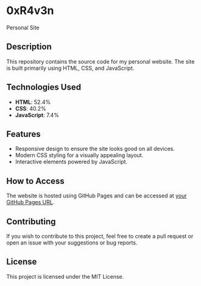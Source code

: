 # 0xR4v3n

Personal Site

## Description

This repository contains the source code for my personal website. The site is built primarily using HTML, CSS, and JavaScript.

## Technologies Used

- **HTML**: 52.4%
- **CSS**: 40.2%
- **JavaScript**: 7.4%

## Features

- Responsive design to ensure the site looks good on all devices.
- Modern CSS styling for a visually appealing layout.
- Interactive elements powered by JavaScript.

## How to Access

The website is hosted using GitHub Pages and can be accessed at [your GitHub Pages URL](https://Q-Anon382635808.github.io/0xR4v3n).

## Contributing

If you wish to contribute to this project, feel free to create a pull request or open an issue with your suggestions or bug reports.

## License

This project is licensed under the MIT License.
